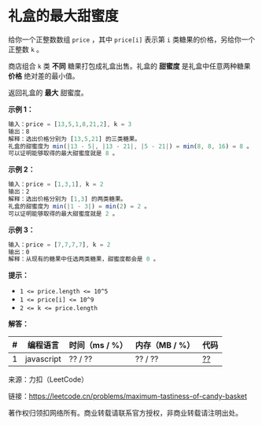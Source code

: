 # 礼盒的最大甜蜜度

给你一个正整数数组 `price` ，其中 `price[i]` 表示第 `i` 类糖果的价格，另给你一个正整数 `k` 。

商店组合 `k` 类 **不同** 糖果打包成礼盒出售。礼盒的 **甜蜜度** 是礼盒中任意两种糖果 **价格** 绝对差的最小值。

返回礼盒的 **最大** 甜蜜度。

**示例 1：**

``` javascript
输入：price = [13,5,1,8,21,2], k = 3
输出：8
解释：选出价格分别为 [13,5,21] 的三类糖果。
礼盒的甜蜜度为 min(|13 - 5|, |13 - 21|, |5 - 21|) = min(8, 8, 16) = 8 。
可以证明能够取得的最大甜蜜度就是 8 。
```

**示例 2：**

``` javascript
输入：price = [1,3,1], k = 2
输出：2
解释：选出价格分别为 [1,3] 的两类糖果。 
礼盒的甜蜜度为 min(|1 - 3|) = min(2) = 2 。
可以证明能够取得的最大甜蜜度就是 2 。
```

**示例 3：**

``` javascript
输入：price = [7,7,7,7], k = 2
输出：0
解释：从现有的糖果中任选两类糖果，甜蜜度都会是 0 。
```

**提示：**

- `1 <= price.length <= 10^5`
- `1 <= price[i] <= 10^9`
- `2 <= k <= price.length`

**解答：**

**#**|**编程语言**|**时间（ms / %）**|**内存（MB / %）**|**代码**
--|--|--|--|--
1|javascript|?? / ??|?? / ??|[??](./javascript/ac_v1.js)

来源：力扣（LeetCode）

链接：https://leetcode.cn/problems/maximum-tastiness-of-candy-basket

著作权归领扣网络所有。商业转载请联系官方授权，非商业转载请注明出处。
